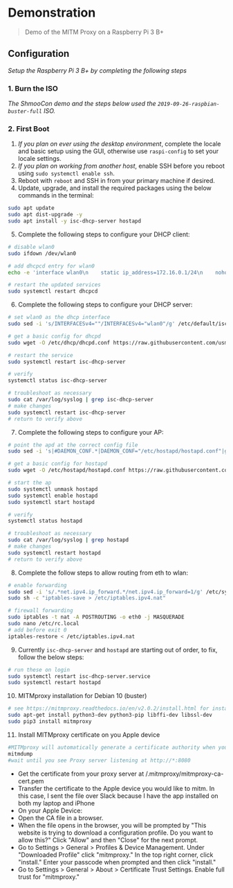 # Demonstration

> Demo of the MITM Proxy on a Raspberry Pi 3 B+

## Configuration

*Setup the Raspberry Pi 3 B+ by completing the following steps*

### 1. Burn the ISO

*The ShmooCon demo and the steps below used the `2019-09-26-raspbian-buster-full` ISO.*

### 2. First Boot

1. *If you plan on ever using the desktop environment*, complete the locale and basic setup using the GUI, otherwise use `raspi-config` to set your locale settings.
2. *If you plan on working from another host*, enable SSH before you reboot using `sudo systemctl enable ssh`.
3. Reboot with `reboot` and SSH in from your primary machine if desired.
4. Update, upgrade, and install the required packages using the below commands in the terminal:

```bash
sudo apt update
sudo apt dist-upgrade -y
sudo apt install -y isc-dhcp-server hostapd
```

5. Complete the following steps to configure your DHCP client:

```bash
# disable wlan0
sudo ifdown /dev/wlan0

# add dhcpcd entry for wlan0
echo -e 'interface wlan0\n    static ip_address=172.16.0.1/24\n    nohook wpa_supplicant' | sudo tee -a /etc/dhcpcd.conf

# restart the updated services
sudo systemctl restart dhcpcd
```

6. Complete the following steps to configure your DHCP server:

```bash
# set wlan0 as the dhcp interface
sudo sed -i 's/INTERFACESv4=""/INTERFACESv4="wlan0"/g' /etc/default/isc-dhcp-server

# get a basic config for dhcpd
sudo wget -O /etc/dhcp/dhcpd.conf https://raw.githubusercontent.com/usma-eecs/mobile-app-privacy-score/master/Demo/dhcpd.conf

# restart the service
sudo systemctl restart isc-dhcp-server

# verify
systemctl status isc-dhcp-server

# troubleshoot as necessary
sudo cat /var/log/syslog | grep isc-dhcp-server
# make changes
sudo systemctl restart isc-dhcp-server
# return to verify above
```

7. Complete the following steps to configure your AP:

```bash
# point the apd at the correct config file
sudo sed -i 's|#DAEMON_CONF.*|DAEMON_CONF="/etc/hostapd/hostapd.conf"|g' /etc/default/hostapd

# get a basic config for hostapd
sudo wget -O /etc/hostapd/hostapd.conf https://raw.githubusercontent.com/usma-eecs/mobile-app-privacy-score/master/Demo/hostapd.conf

# start the ap
sudo systemctl unmask hostapd
sudo systemctl enable hostapd
sudo systemctl start hostapd

# verify
systemctl status hostapd

# troubleshoot as necessary
sudo cat /var/log/syslog | grep hostapd
# make changes
sudo systemctl restart hostapd
# return to verify above
```

8. Complete the follow steps to allow routing from eth to wlan:

```bash
# enable forwarding
sudo sed -i 's/.*net.ipv4.ip_forward.*/net.ipv4.ip_forward=1/g' /etc/sysctl.conf
sudo sh -c "iptables-save > /etc/iptables.ipv4.nat"

# firewall forwarding
sudo iptables -t nat -A POSTROUTING -o eth0 -j MASQUERADE
sudo nano /etc/rc.local
# add before exit 0
iptables-restore < /etc/iptables.ipv4.nat

```

9. Currently `isc-dhcp-server` and `hostapd` are starting out of order, to fix, follow the below steps:

```bash
# run these on login
sudo systemctl restart isc-dhcp-server.service
sudo systemctl restart hostapd
```

10. MITMproxy installation for Debian 10 (buster)

```bash
# see https://mitmproxy.readthedocs.io/en/v2.0.2/install.html for installation for a different OS
sudo apt-get install python3-dev python3-pip libffi-dev libssl-dev
sudo pip3 install mitmproxy
```

11. Install MITMproxy certificate on you Apple device

```bash
#MITMproxy will automatically generate a certificate authority when you run mitmdump or mitmproxy for the first time
mitmdump
#wait until you see Proxy server listening at http://*:8080
```
- Get the certificate from your proxy server at /.mitmproxy/mitmproxy-ca-cert.pem
- Transfer the certificate to the Apple device you would like to mitm. In this case, I sent the file over Slack because I have the app installed on both my laptop and iPhone
- On your Apple Device:
- Open the CA file in a browser.
- When the file opens in the browser, you will be prompted by "This website is trying to download a configuration profile. Do you want to allow this?" Click "Allow" and then "Close" for the next prompt.
- Go to Settings > General > Profiles & Device Management. Under "Downloaded Profile" click "mitmproxy." In the top right corner, click "install." Enter your passcode when prompted and then click "install."
- Go to Settings > General > About > Certificate Trust Settings. Enable full trust for "mitmproxy."
